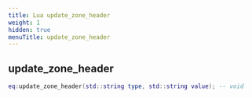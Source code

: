 ```yaml
---
title: Lua update_zone_header
weight: 1
hidden: true
menuTitle: update_zone_header
---
```

## update_zone_header
```lua
eq:update_zone_header(std::string type, std::string value); -- void
```